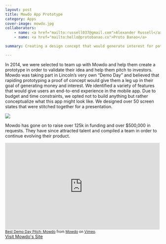 ```yaml
---
layout: post
title: Mowdo App Prototype
category: Apps
cover-image: mowdo.jpg
collaborators:
    - name: <a href="mailto:russell037@gmail.com">Alexander Russell</a>
    - name: <a href="mailto:hello@protobanao.co">Proto Banao</a>

summary: Creating a design concept that would generate interest for potential investors.

---
```


In 2014, we were selected to team up with Mowdo and help them create a prototype in order to validate their idea and help them pitch to investors. Mowdo was taking part in Lincoln’s very own “Demo Day” and believed that rapiding prototyping a proof of concept would give them a leg up in their goal of generating money and interest. We identified a variety of features that would give users an end-to-end experience in the mobile app. Due to budget and time constraints, we opted not to build anything but rather conceptualize what this app might look like. We designed over 50 screen states that were stitched together for a presentation.

<img src="{{ site.baseurl }}/img/mowdo-perspective.png" />

Mowdo has gone on to raise over 125k in funding and over $500,000 in requests. They have since attracted talent and compiled a team in order to continue evolving their product.

<iframe src="https://player.vimeo.com/video/106042035" width="500" height="281" frameborder="0" webkitallowfullscreen mozallowfullscreen allowfullscreen></iframe> <small><a href="https://vimeo.com/106042035">Best Demo Day Pitch: Mowdo</a> from <a href="https://vimeo.com/user30702733">Mowdo</a> on <a href="https://vimeo.com">Vimeo</a>.</small>

<br>

<div class="center">
<a class="button" href="http://mowdo.com">Visit Mowdo's Site</a>
</div>